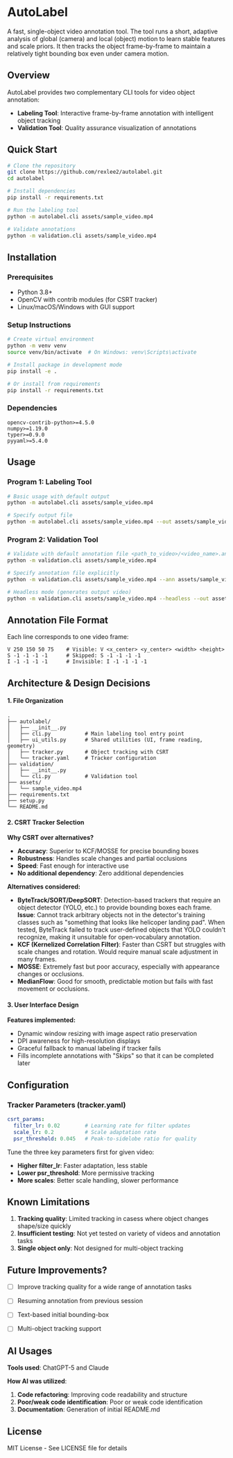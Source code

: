 # AutoLabel

A fast, single-object video annotation tool. The tool runs a short, adaptive analysis of global (camera) and local (object) motion to learn stable features and scale priors. It then tracks the object frame-by-frame to maintain a relatively tight bounding box even under camera motion.

## Overview

AutoLabel provides two complementary CLI tools for video object annotation:
- **Labeling Tool**: Interactive frame-by-frame annotation with intelligent object tracking
- **Validation Tool**: Quality assurance visualization of annotations


## Quick Start

```bash
# Clone the repository
git clone https://github.com/rexlee2/autolabel.git
cd autolabel

# Install dependencies
pip install -r requirements.txt

# Run the labeling tool
python -m autolabel.cli assets/sample_video.mp4

# Validate annotations
python -m validation.cli assets/sample_video.mp4
```

## Installation

### Prerequisites
- Python 3.8+
- OpenCV with contrib modules (for CSRT tracker)
- Linux/macOS/Windows with GUI support

### Setup Instructions

```bash
# Create virtual environment
python -m venv venv
source venv/bin/activate  # On Windows: venv\Scripts\activate

# Install package in development mode
pip install -e .

# Or install from requirements
pip install -r requirements.txt
```

### Dependencies
```
opencv-contrib-python>=4.5.0
numpy>=1.19.0
typer>=0.9.0
pyyaml>=5.4.0
```

## Usage

### Program 1: Labeling Tool

```bash
# Basic usage with default output
python -m autolabel.cli assets/sample_video.mp4

# Specify output file
python -m autolabel.cli assets/sample_video.mp4 --out assets/sample_video.annotations

```


### Program 2: Validation Tool

```bash
# Validate with default annotation file <path_to_video>/<video_name>.annotations
python -m validation.cli assets/sample_video.mp4

# Specify annotation file explicitly
python -m validation.cli assets/sample_video.mp4 --ann assets/sample_video.annotations

# Headless mode (generates output video)
python -m validation.cli assets/sample_video.mp4 --headless --out assets/sample_video_validation.mp4
```

## Annotation File Format

Each line corresponds to one video frame:

```
V 250 150 50 75    # Visible: V <x_center> <y_center> <width> <height>
S -1 -1 -1 -1      # Skipped: S -1 -1 -1 -1
I -1 -1 -1 -1      # Invisible: I -1 -1 -1 -1
```

## Architecture & Design Decisions


#### **1. File Organization**
```
.
├── autolabel/
│   ├── __init__.py
│   ├── cli.py           # Main labeling tool entry point
│   ├── ui_utils.py      # Shared utilities (UI, frame reading, geometry)
│   ├── tracker.py       # Object tracking with CSRT
│   └── tracker.yaml     # Tracker configuration
├── validation/
│   ├── __init__.py
│   └── cli.py           # Validation tool
├── assets/
│   └── sample_video.mp4
├── requirements.txt
├── setup.py
└── README.md
```


#### **2. CSRT Tracker Selection**

**Why CSRT over alternatives?**
- **Accuracy**: Superior to KCF/MOSSE for precise bounding boxes
- **Robustness**: Handles scale changes and partial occlusions
- **Speed**: Fast enough for interactive use
- **No additional dependency**: Zero additional dependencies 

**Alternatives considered:**
- **ByteTrack/SORT/DeepSORT**: Detection-based trackers that require an object detector (YOLO, etc.) to provide bounding boxes each frame. **Issue**: Cannot track arbitrary objects not in the detector's training classes such as "something that looks like helicoper landing pad". When tested, ByteTrack failed to track user-defined objects that YOLO couldn't recognize, making it unsuitable for open-vocabulary annotation.
- **KCF (Kernelized Correlation Filter)**: Faster than CSRT but struggles with scale changes and rotation. Would require manual scale adjustment in many frames.
- **MOSSE**: Extremely fast but poor accuracy, especially with appearance changes or occlusions.
- **MedianFlow**: Good for smooth, predictable motion but fails with fast movement or occlusions.


#### **3. User Interface Design**

**Features implemented:**
- Dynamic window resizing with image aspect ratio preservation
- DPI awareness for high-resolution displays
- Graceful fallback to manual labeling if tracker fails
- Fills incomplete annotations with "Skips" so that it can be completed later  


## Configuration

### Tracker Parameters (tracker.yaml)

```yaml
csrt_params:
  filter_lr: 0.02        # Learning rate for filter updates
  scale_lr: 0.2          # Scale adaptation rate
  psr_threshold: 0.045   # Peak-to-sidelobe ratio for quality
```

Tune the three key parameters first for given video:
- **Higher filter_lr**: Faster adaptation, less stable
- **Lower psr_threshold**: More permissive tracking
- **More scales**: Better scale handling, slower performance


## Known Limitations

1. **Tracking quality**: Limited tracking in casess where object changes shape/size quickly
2. **Insufficient testing**: Not yet tested on variety of videos and annotation tasks
3. **Single object only**: Not designed for multi-object tracking

## Future Improvements?

- [ ] Improve tracking quality for a wide range of annotation tasks
- [ ] Resuming annotation from previous session
- [ ] Text-based initial bounding-box
- [ ] Multi-object tracking support


## AI Usages

**Tools used**: ChatGPT-5 and Claude

**How AI was utilized**:
1. **Code refactoring**: Improving code readability and structure
2. **Poor/weak code identification**: Poor or weak code identification
3. **Documentation**: Generation of initial README.md


## License
MIT License - See LICENSE file for details

